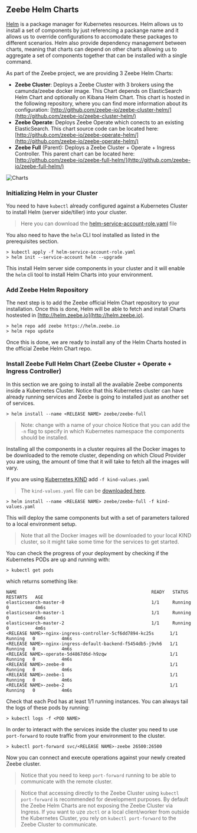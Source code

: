 ## Zeebe Helm Charts

[Helm](https://github.com/helm/helm) is a package manager for Kubernetes resources. Helm allows us to install a set of components by just referencing a packange name and it allows us to override configurations to accomodate these packages to different scenarios. Helm also provide dependency management between  charts, meaning that charts can depend on other charts allowing us to aggregate a set of components together that can be installed with a single command. 


As part of the Zeebe project, we are providing 3 Zeebe Helm Charts: 
- **Zeebe Cluster**: Deploys a Zeebe Cluster with 3 brokers using the camunda/zeebe docker image. This Chart depends on ElasticSearch Helm Chart and optionally on Kibana Helm Chart. This chart is hosted in the following repository, where you can find more information about its configuration: [http://github.com/zeebe-io/zeebe-cluster-helm/](http://github.com/zeebe-io/zeebe-cluster-helm/)
- **Zeebe Operate**: Deploys Zeebe Operate which conects to an existing ElasticSearch. This chart source code can be located here: [http://github.com/zeebe-io/zeebe-operate-helm/](http://github.com/zeebe-io/zeebe-operate-helm/)
- **Zeebe Full** (Parent): Deploys a Zeebe Cluster + Operate + Ingress Controller. This parent chart can be located here: [http://github.com/zeebe-io/zeebe-full-helm/](http://github.com/zeebe-io/zeebe-full-helm/)

![Charts](/kubernetes/zeebe-helm-charts.png)

### Initializing Helm in your Cluster

You need to have `kubectl` already configured against a Kubernetes Cluster to install Helm (server side/tiller) into your cluster. 
> Here you can download the [helm-service-account-role.yaml](/kubernetes/helm-service-account-role.yaml) file

You also need to have the `helm` CLI tool installed as listed in the prerequisites section.

```
> kubectl apply -f helm-service-account-role.yaml
> helm init --service-account helm --upgrade 
```

This install Helm server side components in your cluster and it will enable the `helm` cli tool to install Helm Charts into your environment. 


### Add Zeebe Helm Repository

The next step is to add the Zeebe official Helm Chart repository to your installation. Once this is done, Helm will be able to fetch and install Charts hostested in [http://helm.zeebe.io](http://helm.zeebe.io).
```
> helm repo add zeebe https://helm.zeebe.io
> helm repo update
```

Once this is done, we are ready to install any of the Helm Charts hosted in the official Zeebe Helm Chart repo. 


### Install Zeebe Full Helm Chart (Zeebe Cluster + Operate + Ingress Controller)

In this section we are going to install all the available Zeebe components inside a Kubernetes Cluster. Notice that this Kubernetes cluster can have already running services and Zeebe is going to installed just as another set of services. 

```
> helm install --name <RELEASE NAME> zeebe/zeebe-full
```

> Note: change <RELEASE NAME> with a name of your choice
> Notice that you can add the `-n` flag to specify in which Kubernetes namespace the components should be installed.

Installing all the components in a cluster requires all the Docker images to be downloaded to the remote cluster, depending on which Cloud Provider you are using, the amount of time that it will take to fetch all the images will vary. 

If you are using [Kubernetes KIND](https://github.com/kubernetes-sigs/kind) add `-f kind-values.yaml`
> The `kind-values.yaml` file can be [downloaded here](/kubernetes/kind-values.yaml).
```
> helm install --name <RELEASE NAME> zeebe/zeebe-full -f kind-values.yaml
```

This will deploy the same components but with a set of parameters tailored to a local environment setup. 
> Note that all the Docker images will be downloaded to your local KIND cluster, so it might take some time for the services to get started. 

You can check the progress of your deployment by checking if the Kubernetes PODs are up and running with:
```
> kubectl get pods
```

which returns something like: 
```
NAME                                                   READY   STATUS    RESTARTS   AGE
elasticsearch-master-0                                 1/1     Running   0          4m6s
elasticsearch-master-1                                 1/1     Running   0          4m6s
elasticsearch-master-2                                 1/1     Running   0          4m6s
<RELEASE NAME>-nginx-ingress-controller-5cf6dd7894-kc25s      1/1     Running   0          4m6s
<RELEASE NAME>-nginx-ingress-default-backend-f5454db5-j9vh6   1/1     Running   0          4m6s
<RELEASE NAME>-operate-5d4867d6d-h9zqw                        1/1     Running   0          4m6s
<RELEASE NAME>-zeebe-0                                        1/1     Running   0          4m6s
<RELEASE NAME>-zeebe-1                                        1/1     Running   0          4m6s
<RELEASE NAME>-zeebe-2                                        1/1     Running   0          4m6s
```

Check that each Pod has at least 1/1 running instances. You can always tail the logs of these pods by running:
```
> kubectl logs -f <POD NAME> 
```

In order to interact with the services inside the cluster you need to use `port-forward` to route traffic from your environment to the cluster. 
```
> kubectl port-forward svc/<RELEASE NAME>-zeebe 26500:26500
```

Now you can connect and execute operations against your newly created Zeebe cluster. 

> Notice that you need to keep `port-forward` running to be able to communicate with the remote cluster.

> Notice that accessing directly to the Zeebe Cluster using `kubectl port-forward` is recommended for development purposes. By default the Zeebe Helm Charts are not exposing the Zeebe Cluster via Ingress. If you want to uze `zbctl` or a local client/worker from outside the Kubernetes Cluster, you rely on `kubectl port-forward` to the Zeebe Cluster to communicate.
